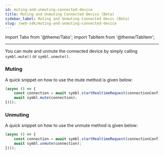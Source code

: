```yaml
---
id: muting-and-unmuting-connected-device
title: Muting and Unmuting Connected Device (Beta)
sidebar_label: Muting and Unmuting Connected Devic (Beta)
slug: /web-sdk/muting-and-unmuting-connected-device
---
```


import Tabs from '@theme/Tabs';
import TabItem from '@theme/TabItem';

---

You can mute and unmute the connected device by simply calling `symbl.mute()` or `symbl.unmute()`.

### Muting
A quick snippet on how to use the mute method is given below: 

```js
(async () => {
	const connection = await symbl.startRealtimeRequest(connectionConfig);
	await symbl.mute(connection);
})();
```
### Unmuting
A quick snippet on how to use the unmute method is given below:

```js
(async () => {
	const connection = await symbl.startRealtimeRequest(connectionConfig);
	await symbl.unmute(connection);
})();
```




